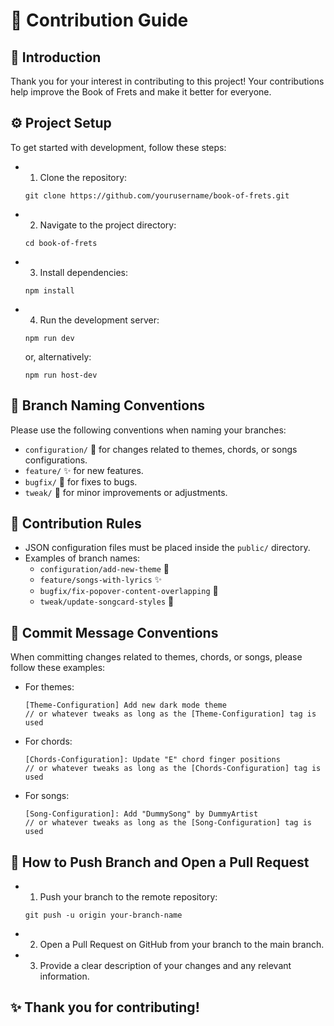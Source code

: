 # 🤝 Contribution Guide

## 🙌 Introduction

Thank you for your interest in contributing to this project! Your contributions help improve the Book of Frets and make it better for everyone.

## ⚙️ Project Setup

To get started with development, follow these steps:

- 1. Clone the repository:
  ```
  git clone https://github.com/yourusername/book-of-frets.git
  ```
- 2. Navigate to the project directory:
  ```
  cd book-of-frets
  ```
- 3. Install dependencies:
  ```
  npm install
  ```
- 4. Run the development server:
  ```
  npm run dev
  ```
  or, alternatively:
  ```
  npm run host-dev
  ```

## 🌿 Branch Naming Conventions

Please use the following conventions when naming your branches:

- `configuration/` 🌈 for changes related to themes, chords, or songs configurations.
- `feature/` ✨ for new features.
- `bugfix/` 🐞 for fixes to bugs.
- `tweak/` 🔧 for minor improvements or adjustments.

## 📜 Contribution Rules

- JSON configuration files must be placed inside the `public/` directory.
- Examples of branch names:
  - `configuration/add-new-theme` 🌈
  - `feature/songs-with-lyrics` ✨
  - `bugfix/fix-popover-content-overlapping` 🐞
  - `tweak/update-songcard-styles` 🔧

## 📝 Commit Message Conventions

When committing changes related to themes, chords, or songs, please follow these examples:

- For themes:
  ```
  [Theme-Configuration] Add new dark mode theme
  // or whatever tweaks as long as the [Theme-Configuration] tag is used
  ```
- For chords:
  ```
  [Chords-Configuration]: Update "E" chord finger positions
  // or whatever tweaks as long as the [Chords-Configuration] tag is used
  ```
- For songs:
  ```
  [Song-Configuration]: Add "DummySong" by DummyArtist
  // or whatever tweaks as long as the [Song-Configuration] tag is used
  ```

## 🚀 How to Push Branch and Open a Pull Request

- 1. Push your branch to the remote repository:
  ```
  git push -u origin your-branch-name
  ```
- 2. Open a Pull Request on GitHub from your branch to the main branch.
- 3. Provide a clear description of your changes and any relevant information.

## ✨ Thank you for contributing!
